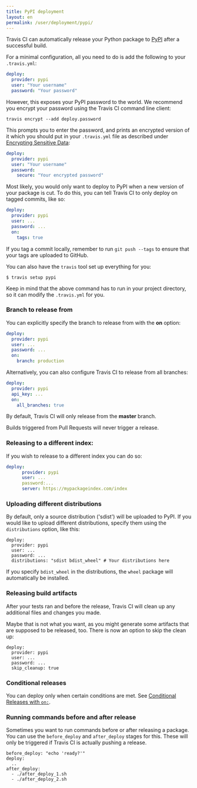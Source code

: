 ```yaml
---
title: PyPI deployment
layout: en
permalink: /user/deployment/pypi/
---
```


Travis CI can automatically release your Python package to [PyPI](https://pypi.python.org/) after a successful build.

For a minimal configuration, all you need to do is add the following to your `.travis.yml`:

```yaml
deploy:
  provider: pypi
  user: "Your username"
  password: "Your password"
```

However, this exposes your PyPI password to the world. We recommend you
encrypt your password using the Travis CI command line client:

```
travis encrypt --add deploy.password
```

This prompts you to enter the password, and prints an encrypted version
of it which you should put in your ``.travis.yml`` file as described
under [Encrypting Sensitive Data](/user/encryption-keys/):

```yaml
deploy:
  provider: pypi
  user: "Your username"
  password:
    secure: "Your encrypted password"
```

Most likely, you would only want to deploy to PyPI when a new version of your
package is cut. To do this, you can tell Travis CI to only deploy on tagged
commits, like so:

```yaml
deploy:
  provider: pypi
  user: ...
  password: ...
  on:
    tags: true
```

If you tag a commit locally, remember to run `git push --tags` to ensure that your tags are uploaded to GitHub.

You can also have the `travis` tool set up everything for you:

```
$ travis setup pypi
```

Keep in mind that the above command has to run in your project directory, so it can modify the `.travis.yml` for you.

### Branch to release from

You can explicitly specify the branch to release from with the **on** option:

```yaml
deploy:
  provider: pypi
  user: ...
  password: ...
  on:
    branch: production
```

Alternatively, you can also configure Travis CI to release from all branches:

```yaml
deploy:
  provider: pypi
  api_key: ...
  on:
    all_branches: true
```

By default, Travis CI will only release from the **master** branch.

Builds triggered from Pull Requests will never trigger a release.

### Releasing to a different index:

If you wish to release to a different index you can do so:

```yaml
deploy:
      provider: pypi
      user: ...
      password:...
      server: https://mypackageindex.com/index
```

### Uploading different distributions

By default, only a source distribution ('sdist') will be uploaded to PyPI.
If you would like to upload different distributions, specify them using the `distributions` option, like this:

```
deploy:
  provider: pypi
  user: ...
  password: ...
  distributions: "sdist bdist_wheel" # Your distributions here
```

If you specify `bdist_wheel` in the distributions, the `wheel` package will automatically be installed.

### Releasing build artifacts

After your tests ran and before the release, Travis CI will clean up any additional files and changes you made.

Maybe that is not what you want, as you might generate some artifacts that are supposed to be released, too. There is now an option to skip the clean up:

```
deploy:
  provider: pypi
  user: ...
  password: ...
  skip_cleanup: true
```

### Conditional releases

You can deploy only when certain conditions are met.
See [Conditional Releases with `on:`](/user/deployment#Conditional-Releases-with-on%3A).

### Running commands before and after release

Sometimes you want to run commands before or after releasing a package. You can use the `before_deploy` and `after_deploy` stages for this. These will only be triggered if Travis CI is actually pushing a release.

```
before_deploy: "echo 'ready?'"
deploy:
  ..
after_deploy:
  - ./after_deploy_1.sh
  - ./after_deploy_2.sh
```
